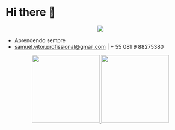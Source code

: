 # Hi there 👋

<p align="center">
  <a align="center" href="https://github.com/DenverCoder1/readme-typing-svg"><img src="https://readme-typing-svg.herokuapp.com?&font=IBM+Plex+Sans&color=F72EE2&size=25&lines=Olá+Bem+Vindo;Ao+Meu+Github;É+Meu+Repositorio+De+Codigos;Sou+Backend+Developer" /></a>
</p>


- Aprendendo sempre
- samuel.vitor.profissional@gmail.com | + 55 081 9 88275380




<div align="center">
  <a href="https://github.com/rafaballerini">
  <img height="180em" src="https://github-readme-stats.vercel.app/api?username=SamuelvLopes&show_icons=true&theme=dark&include_all_commits=true&count_private=true"/>
  <img height="180em" src="https://github-readme-stats.vercel.app/api/top-langs/?username=SamuelvLopes&layout=compact&langs_count=7&theme=dark"/>
</div>

